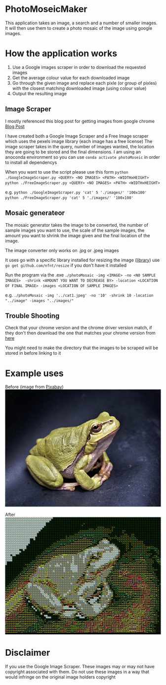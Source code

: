 # PhotoMoseicMaker
This application takes an image, a search and a number of smaller images. It will then use them to create a photo mosaic of the image using google images.

# How the application works

1. Use a Google images scraper in order to download the requested images
2. Get the average colour value for each downloaded image
3. Go through the given image and replace each pixle (or group of pixles) with the closest matching downloaded image (using colour value)
4. Output the resulting image


## Image Scraper

I mostly referenced this blog post for getting images from google chrome [Blog Post](https://towardsdatascience.com/image-scraping-with-python-a96feda8af2d)

I have created both a Google Image Scraper and a Free Image scraper which uses the pexels image library (each image has a free license)
The image scraper takes in the query, number of images wanted, the location they are going to be stored and the final dimensions.
I am using an anoconda environment so you can use
`conda activate photoMoseic` 
in order to install all dependencys

When you want to use the script please use this form
`python ./GoogleImageScraper.py <QUERY> <NO IMAGES> <PATH> <WIDTHxHEIGHT>`
`python ./FreeImageScraper.py <QUERY> <NO IMAGES> <PATH> <WIDTHxHEIGHT>`

e.g.
`python ./GoogleImageScraper.py 'cat' 5 './images/' '100x100'`
`python ./FreeImageScraper.py 'cat' 5 './images/' '100x100'`

## Mosaic generateor

The mosaic generator takes the image to be converted, the number of sample images you want to use, the scale of the sample images, the amount you want to shrink the image given and the final location of the image.

The image converter only works on .jpg or .jpeg images

It uses go with a specific library installed for resizing the image ([library](https://github.com/nfnt/resize))
use `go get github.com/nfnt/resize` if you don't have it installed

Run the program via the .exe
`./photoMosaic -img <IMAGE> -no <NO SAMPLE IMAGES>  -shrink <AMOUNT YOU WANT TO DECREASE BY> -location <LOCATION OF FINAL IMAGE> -images <LOCATION OF SAMPLE IMAGES>`

e.g.
`./photoMosaic -img '../cat1.jpeg' -no '10' -shrink 10 -location "../image" -images "../images/"`


## Trouble Shooting

Check that your chrome version and the chrome driver version match, if they don't then download the one that matches your chrome version from [here](https://chromedriver.chromium.org/downloads)

You might need to make the directory that the images to be scraped will be stored in before linking to it

# Example uses

Before (image from [Pixabay](https://www.pexels.com/@pixabay/))
<img src="./frog.jpg"></img>

After
<img src="./convertedFrog.jpg"></img>

# Disclaimer

If you use the Google Image Scraper. These images may or may not have copyright associated with them. Do not use these images in a way that would infringe on the original image holders copyright
